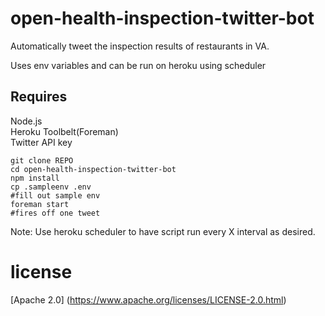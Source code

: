 open-health-inspection-twitter-bot
==================================

Automatically tweet the inspection results of restaurants in VA.

Uses env variables and can be run on heroku using scheduler

Requires
---
Node.js  
Heroku Toolbelt(Foreman)  
Twitter API key

```
git clone REPO
cd open-health-inspection-twitter-bot
npm install
cp .sampleenv .env
#fill out sample env
foreman start
#fires off one tweet
```
Note: Use heroku scheduler to have script run every X interval as desired.

license
=======
[Apache 2.0] (https://www.apache.org/licenses/LICENSE-2.0.html)
